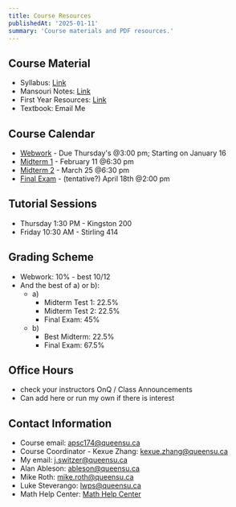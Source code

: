 ```yaml
---
title: Course Resources
publishedAt: '2025-01-11'
summary: 'Course materials and PDF resources.'
---
```


## Course Material

- Syllabus: [Link](/base/syllabus2025.pdf)
- Mansouri Notes: [Link](/base/mansouri-notes.pdf)
- First Year Resources: [Link](/base/first-year-resources.pdf)
- Textbook: Email Me

## Course Calendar

- [Webwork](/base/webwork.md) - Due Thursday's @3:00 pm; Starting on January 16
- [Midterm 1](/base/midterm-1.md) - February 11 @6:30 pm
- [Midterm 2](/base/midterm-2.md) - March 25 @6:30 pm
- [Final Exam](/base/final-exam.md) - (tentative?) April 18th @2:00 pm

## Tutorial Sessions

- Thursday 1:30 PM - Kingston 200
- Friday 10:30 AM - Stirling 414

## Grading Scheme

- Webwork: 10% - best 10/12
- And the best of a) or b):
  - a) 
    - Midterm Test 1: 22.5%
    - Midterm Test 2: 22.5%
    - Final Exam: 45%
  - b)
    - Best Midterm: 22.5%
    - Final Exam: 67.5%

## Office Hours
- check your instructors OnQ / Class Announcements
- Can add here or run my own if there is interest

## Contact Information

- Course email: [apsc174@queensu.ca](mailto:apsc174@queensu.ca)
- Course Coordinator - Kexue Zhang: [kexue.zhang@queensu.ca](mailto:kexue.zhang@queensu.ca)
- My email: [j.switzer@queensu.ca](mailto:j.switzer@queensu.ca)
- Alan Ableson: [ableson@queensu.ca](mailto:ableson@queensu.ca)
- Mike Roth: [mike.roth@queensu.ca](mailto:mike.roth@queensu.ca)
- Luke Steverango: [lwps@queensu.ca](mailto:lwps@queensu.ca)
- Math Help Center: [Math Help Center](https://www.queensu.ca/mathstat/undergraduate/current-undergraduate/help)



